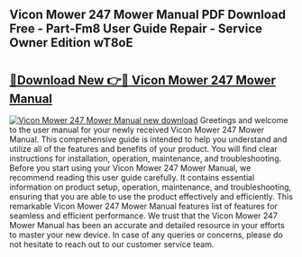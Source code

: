 ## Vicon Mower 247 Mower Manual PDF Download Free - Part-Fm8 User Guide Repair - Service Owner Edition wT8oE

# <h2><a href="http://bc68525.oget.top/?id=Vicon+Mower+247+Mower+Manual">🔗Download New 👉🔴 Vicon Mower 247 Mower Manual</a></h2>

[![Vicon Mower 247 Mower Manual new download](https://i.imgur.com/5g1atiW.png)](http://bc68525.oget.top/?id=Vicon+Mower+247+Mower+Manual)
Greetings and welcome to the user manual for your newly received Vicon Mower 247 Mower Manual. This comprehensive guide is intended to help you understand and utilize all of the features and benefits of your product. You will find clear instructions for installation, operation, maintenance, and troubleshooting. Before you start using your Vicon Mower 247 Mower Manual, we recommend reading this user guide carefully. It contains essential information on product setup, operation, maintenance, and troubleshooting, ensuring that you are able to use the product effectively and efficiently. This remarkable Vicon Mower 247 Mower Manual features list of features for seamless and efficient performance. We trust that the Vicon Mower 247 Mower Manual has been an accurate and detailed resource in your efforts to master your new device. In case of any queries or concerns, please do not hesitate to reach out to our customer service team.
